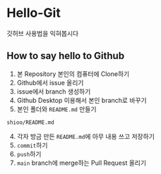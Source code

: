 # Hello-Git
깃허브 사용법을 익혀봅시다

## How to say hello to Github

1. 본 Repository 본인의 컴퓨터에 Clone하기
2. Github에서 issue 올리기
3. issue에서 branch 생성하기
4. Github Desktop 이용해서 본인 branch로 바꾸기
3. 본인 폴더와 `README.md` 만들기
~~~
shioo/README.md
~~~
4. 각자 방금 만든 `README.md`에 아무 내용 쓰고 저장하기
5. `commit`하기
6. `push`하기
7. `main` branch에 merge하는 Pull Request 올리기
